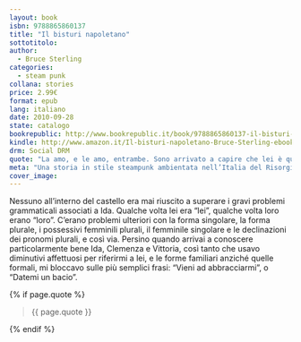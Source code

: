 ```yaml
---
layout: book
isbn: 9788865860137
title: "Il bisturi napoletano"
sottotitolo:
author:
  - Bruce Sterling 
categories:
  - steam punk
collana: stories
price: 2.99€
format: epub
lang: italiano
date: 2010-09-28
state: catalogo
bookrepublic: http://www.bookrepublic.it/book/9788865860137-il-bisturi-napoletano/
kindle: http://www.amazon.it/Il-bisturi-napoletano-Bruce-Sterling-ebook/dp/B0044XV8I2/
drm: Social DRM
quote: "La amo, e le amo, entrambe. Sono arrivato a capire che lei è quel che loro sono. Una donna accetta un uomo, aspettandosi che lui cambi. Un uomo prende una donna, aspettandosi che lei non cambi mai. Saranno entrambi delusi. Ma proprio questa delusione è l’origine primaria di tutti i nuovi uomini e di tutte le nuove donne."
meta: "Una storia in stile steampunk ambientata nell’Italia del Risorgimento."
cover_image:
---
```

Nessuno all’interno del castello era mai riuscito a superare i gravi problemi grammaticali associati a Ida. Qualche volta lei era “lei”, qualche volta loro erano “loro”. C’erano problemi ulteriori con la forma singolare, la forma plurale, i possessivi femminili plurali, il femminile singolare e le declinazioni dei pronomi plurali, e così via. Persino quando arrivai a conoscere particolarmente bene Ida, Clemenza e Vittoria, così tanto che usavo diminutivi affettuosi per riferirmi a lei, e le forme familiari anziché quelle formali, mi bloccavo sulle più semplici frasi: “Vieni ad abbracciarmi”, o “Datemi un bacio”.

{% if page.quote %}
<blockquote>
    {{ page.quote }}
</blockquote>
{% endif %}